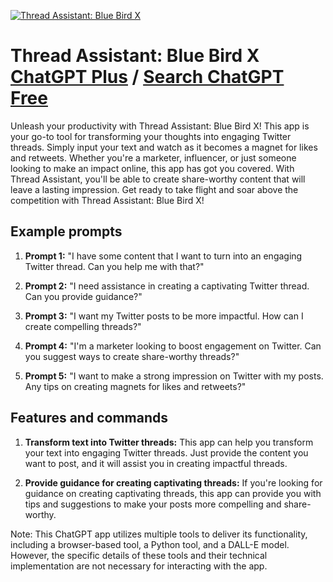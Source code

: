 
[![Thread Assistant: Blue Bird X](https://files.oaiusercontent.com/file-G63jjfUxbZigGENbJIhWlbm2?se=2123-10-16T09%3A54%3A02Z&sp=r&sv=2021-08-06&sr=b&rscc=max-age%3D31536000%2C%20immutable&rscd=attachment%3B%20filename%3DIMG_0615.jpg&sig=9mxFaHtTYiYvNzzUntd5XcwW9BhwZn0E9OKy0jtUaSM%3D)](https://chat.openai.com/g/g-LXSrEx9KR-thread-assistant-blue-bird-x)

# Thread Assistant: Blue Bird X [ChatGPT Plus](https://chat.openai.com/g/g-LXSrEx9KR-thread-assistant-blue-bird-x) / [Search ChatGPT Free](https://gptcall.net/index.html#/?search=Thread%20Assistant%3A%20Blue%20Bird%20X)

Unleash your productivity with Thread Assistant: Blue Bird X! This app is your go-to tool for transforming your thoughts into engaging Twitter threads. Simply input your text and watch as it becomes a magnet for likes and retweets. Whether you're a marketer, influencer, or just someone looking to make an impact online, this app has got you covered. With Thread Assistant, you'll be able to create share-worthy content that will leave a lasting impression. Get ready to take flight and soar above the competition with Thread Assistant: Blue Bird X!

## Example prompts

1. **Prompt 1:** "I have some content that I want to turn into an engaging Twitter thread. Can you help me with that?"

2. **Prompt 2:** "I need assistance in creating a captivating Twitter thread. Can you provide guidance?"

3. **Prompt 3:** "I want my Twitter posts to be more impactful. How can I create compelling threads?"

4. **Prompt 4:** "I'm a marketer looking to boost engagement on Twitter. Can you suggest ways to create share-worthy threads?"

5. **Prompt 5:** "I want to make a strong impression on Twitter with my posts. Any tips on creating magnets for likes and retweets?"

## Features and commands

1. **Transform text into Twitter threads:** This app can help you transform your text into engaging Twitter threads. Just provide the content you want to post, and it will assist you in creating impactful threads.

2. **Provide guidance for creating captivating threads:** If you're looking for guidance on creating captivating threads, this app can provide you with tips and suggestions to make your posts more compelling and share-worthy.

Note: This ChatGPT app utilizes multiple tools to deliver its functionality, including a browser-based tool, a Python tool, and a DALL-E model. However, the specific details of these tools and their technical implementation are not necessary for interacting with the app.


